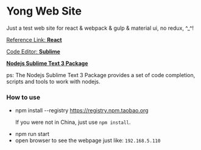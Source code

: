 # Yong Web Site
  Just a test web site for react & webpack & gulp & material ui, no redux, ^_^!

[Reference Link: **React**](https://facebook.github.io/react/docs/thinking-in-react.html)<p>

[Code Editor: **Sublime**](http://www.sublimetext.com/3)<p>

[**Nodejs Sublime Text 3 Package**](https://packagecontrol.io/installation)

ps: The Nodejs Sublime Text 3 Package provides a set of code completion, scripts and tools to work with nodejs.

### How to use
  + npm install --registry https://registry.npm.taobao.org<p>
    If you were not in China, just use `npm install`.
  + npm run start
  + open browser to see the webpage just like: `192.168.5.110`
